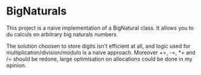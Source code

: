 # BigNaturals

This project is a naive implementation of a BigNatural class. It allows you to du calculs on arbitrary big naturals numbers. 

The solution choosen to store digits isn't efficient at all, and logic used for multiplication/division/modulo is a naive approach. Moreover +=, -=, *= and /= should be redone, large optimisation on allocations could be done in my opinion. 
